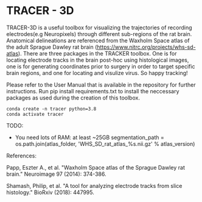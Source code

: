 # TRACER - 3D
TRACER-3D is a useful toolbox for visualizing the trajectories of recording electrodes(e.g Neuropixels) through different sub-regions of the rat brain. Anatomical delineations are referenced from the Waxholm Space atlas of the adult Sprague Dawley rat brain (https://www.nitrc.org/projects/whs-sd-atlas). There are three packages in the TRACKER toolbox. One is for locating electrode tracks in the brain post-hoc using histological images, one is for generating coordinates prior to surgery in order to target specific brain regions, and one for locating and visulize virus. So happy tracking! 

Please refer to the User Manual that is available in the repository for further instructions. 
Run pip install requirements.txt to install the neccessary packages as used during the creation of this toolbox.

```
conda create -n tracer python=3.8
conda activate tracer
```

TODO:
- You need lots of RAM: at least ~25GB
segmentation_path = os.path.join(atlas_folder, 'WHS_SD_rat_atlas_%s.nii.gz' % atlas_version)


References:

Papp, Eszter A., et al. "Waxholm Space atlas of the Sprague Dawley rat brain." Neuroimage 97 (2014): 374-386.

Shamash, Philip, et al. "A tool for analyzing electrode tracks from slice histology." BioRxiv (2018): 447995.
